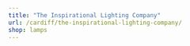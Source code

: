 ```yaml
---
title: "The Inspirational Lighting Company"
url: /cardiff/the-inspirational-lighting-company/
shop: lamps
---
```

